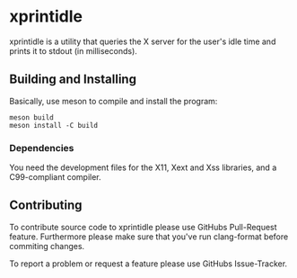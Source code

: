 # xprintidle #

xprintidle is a utility that queries the X server for the user's idle
time and prints it to stdout (in milliseconds).

## Building and Installing ##

Basically, use meson to compile and install the program:

```
meson build
meson install -C build
```

### Dependencies ###

You need the development files for the X11, Xext and Xss libraries, and a
C99-compliant compiler.

## Contributing ##

To contribute source code to xprintidle please use GitHubs Pull-Request feature.
Furthermore please make sure that you've run clang-format before commiting
changes.

To report a problem or request a feature please use GitHubs Issue-Tracker.
